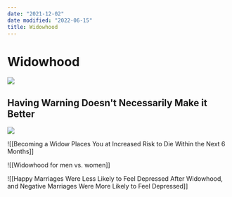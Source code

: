 ```yaml
---
date: "2021-12-02"
date modified: "2022-06-15"
title: Widowhood
---
```


# Widowhood
![](https://i.imgur.com/pve0JU9.png)

## Having Warning Doesn't Necessarily Make it Better
![](https://i.imgur.com/hrLG8nH.png)

![[Becoming a Widow Places You at Increased Risk to Die Within the Next 6 Months]]

![[Widowhood for men vs. women]]

![[Happy Marriages Were Less Likely to Feel Depressed After Widowhood, and Negative Marriages Were More Likely to Feel Depressed]]
